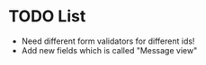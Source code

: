 
TODO List
=========

 * Need different form validators for different ids!
 * Add new fields which is called "Message view"
